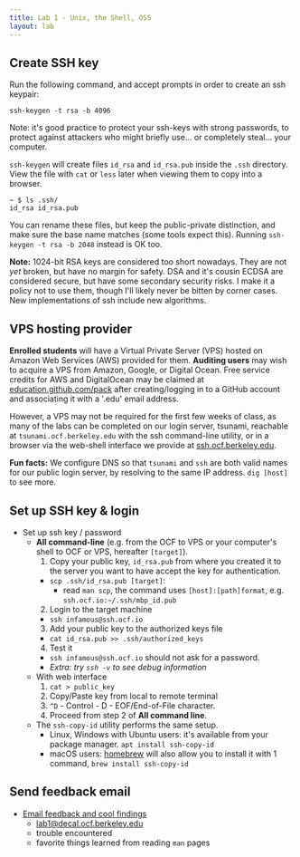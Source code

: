 ```yaml
---
title: Lab 1 - Unix, the Shell, OSS
layout: lab
---
```


## Create SSH key
Run the following command, and accept prompts in order to create an ssh keypair:

```
ssh-keygen -t rsa -b 4096
```

Note: it's good practice to protect your ssh-keys with strong passwords, to protect against attackers who might briefly use... or completely steal... your computer.

`ssh-keygen` will create files `id_rsa` and `id_rsa.pub` inside the `.ssh` directory. View the file with `cat` or `less` later when viewing them to copy into a browser.

```
~ $ ls .ssh/
id_rsa id_rsa.pub
```

You can rename these files, but keep the public-private distinction, and make sure the base name matches (some tools expect this). Running `ssh-keygen -t rsa -b 2048` instead is OK too.

**Note:** 1024-bit RSA keys are considered too short nowadays. They are not *yet* broken, but have no margin for safety. DSA and it's cousin ECDSA are considered secure, but have some secondary security risks. I make it a policy not to use them, though I'll likely never be bitten by corner cases. New implementations of ssh include new algorithms.

## VPS hosting provider
**Enrolled students** will have a Virtual Private Server (VPS) hosted on Amazon Web Services (AWS) provided for them.
**Auditing users** may wish to acquire a VPS from Amazon, Google, or Digital Ocean. Free service credits for AWS and DigitalOcean may be claimed at [education.github.com/pack](https://education.github.com/pack) after creating/logging in to a GitHub account and associating it with a '.edu' email address.

However, a VPS may not be required for the first few weeks of class, as many of the labs can be completed on our login server, tsunami, reachable at `tsunami.ocf.berkeley.edu` with the ssh command-line utility, or in a browser via the web-shell interface we provide at [ssh.ocf.berkeley.edu](https://ssh.ocf.berkeley.edu/).

**Fun facts:** We configure DNS so that `tsunami` and `ssh` are both valid names for our public login server, by resolving to the same IP address. `dig [host]` to see more.

## Set up SSH key & login
* Set up ssh key / password
  * **All command-line** (e.g. from the OCF to VPS or your computer's shell to OCF or VPS, hereafter `[target]`).
    1. Copy your public key, `id_rsa.pub` from where you created it to the server you want to have accept the key for authentication.
      * `scp .ssh/id_rsa.pub [target]`:
        * read `man scp`, the command uses `[host]:[path]format`, e.g. `ssh.ocf.io:~/.ssh/mbp_id.pub`
    2. Login to the target machine
      * `ssh infamous@ssh.ocf.io`
    3. Add your public key to the authorized keys file
      * `cat id_rsa.pub >> .ssh/authorized_keys`
    4. Test it
      * `ssh infamous@ssh.ocf.io` should not ask for a password.
      * *Extra: try `ssh -v` to see debug information*
  * With web interface
    1. `cat > public_key`
    2. Copy/Paste key from local to remote terminal
    3. `^D` - Control - D - EOF/End-of-File character.
    4. Proceed from step 2 of **All command line**.
  * The `ssh-copy-id` utility performs the same setup.
    * Linux, Windows with Ubuntu users: it's available from your package manager. `apt install ssh-copy-id`
    * macOS users: [homebrew](https://brew.sh/) will also allow you to install it with 1 command, `brew install ssh-copy-id`

## Send feedback email
* [Email feedback and cool findings](lab1@decal.ocf.berkeley.edu)
  * lab1@decal.ocf.berkeley.edu
  * trouble encountered
  * favorite things learned from reading `man` pages
